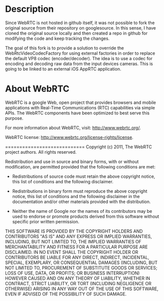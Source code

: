 Description
=================
Since WebRTC is not hosted in github itself, it was not possible to fork the original source from their repository on googlesource. In this sense, I have cloned the original source locally and then created a repo in github for modifying the code and keep tracking
the changes.

The goal of this fork is to provide a solution to override the WebRtcVideoCodecFactory for using external factories 
in order to replace the default VP8 codec (encoder/decoder). The idea is to use a codec for encoding and decoding raw data from the input devices cameras. This is going to be linked to an external iOS AppRTC application.

About WebRTC
=============

WebRTC is a google Web, open project that provides browsers and mobile applications with Real-Time Communications (RTC) 
capabilities via simple APIs. The WebRTC components have been optimized to best serve this purpose.

For more information about WebRTC, visit: http://www.webrtc.org/.

WebRTC license: http://www.webrtc.org/license-rights/license.

============================
Copyright (c) 2011, The WebRTC project authors. All rights reserved.

Redistribution and use in source and binary forms, with or without
modification, are permitted provided that the following conditions are
met:

  * Redistributions of source code must retain the above copyright
    notice, this list of conditions and the following disclaimer.

  * Redistributions in binary form must reproduce the above copyright
    notice, this list of conditions and the following disclaimer in
    the documentation and/or other materials provided with the
    distribution.

  * Neither the name of Google nor the names of its contributors may
    be used to endorse or promote products derived from this software
    without specific prior written permission.

THIS SOFTWARE IS PROVIDED BY THE COPYRIGHT HOLDERS AND CONTRIBUTORS
"AS IS" AND ANY EXPRESS OR IMPLIED WARRANTIES, INCLUDING, BUT NOT
LIMITED TO, THE IMPLIED WARRANTIES OF MERCHANTABILITY AND FITNESS FOR
A PARTICULAR PURPOSE ARE DISCLAIMED. IN NO EVENT SHALL THE COPYRIGHT
HOLDER OR CONTRIBUTORS BE LIABLE FOR ANY DIRECT, INDIRECT, INCIDENTAL,
SPECIAL, EXEMPLARY, OR CONSEQUENTIAL DAMAGES (INCLUDING, BUT NOT
LIMITED TO, PROCUREMENT OF SUBSTITUTE GOODS OR SERVICES; LOSS OF USE,
DATA, OR PROFITS; OR BUSINESS INTERRUPTION) HOWEVER CAUSED AND ON ANY
THEORY OF LIABILITY, WHETHER IN CONTRACT, STRICT LIABILITY, OR TORT
(INCLUDING NEGLIGENCE OR OTHERWISE) ARISING IN ANY WAY OUT OF THE USE
OF THIS SOFTWARE, EVEN IF ADVISED OF THE POSSIBILITY OF SUCH DAMAGE.
